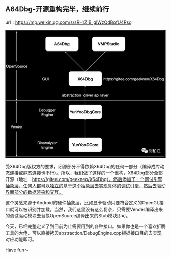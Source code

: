 ## A64Dbg-开源重构完毕，继续前行

url：https://mp.weixin.qq.com/s/sRHrZIB_gIWzQdBofU4Rsg



![image-20210430105218866](images/image-20210430105218866.png)

受X64Dbg版权方的要求，闭源部分不得依赖X64Dbg的任何一部分（编译成库动态连接或静态连接也不行）。所以，我们做了这样的一个重构，X64Dbg部分全部开源（地址：https://gitee.com/geekneo/X64Dbg），然后添加了一个调试引擎抽象层，任何人都可以独立的基于这个抽象层去实现具体的调试引擎，然后去驱动界面部分的数据渲染和交互。

这个灵感来源于Android的硬件抽象层，比如显卡驱动只要符合定义的OpenGL接口就可以被识别并加载。当然，我们这里没有这么复杂，只需要Vender编译出来的调试驱动模块去替换OpenSource编译出来的Stub模块即可。

今天，已经完整定义了到目前为止需要用到的各种接口。如果你也是一个喜欢折腾工具的大佬，可以直接拷贝abstraction/DebugEngine.cpp根据接口目的去实现对应功能即可。

Have fun～